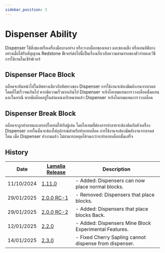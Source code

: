 ```yaml
---
sidebar_position: 3
---
```


# Dispenser Ability

Dispenser ใช้สิ่งของหรือเครื่องมือบางอย่าง หรือวางบล็อกของเหลว และของแข็ง หรือเอนทิตีบางอย่างเมื่อได้รับสัญญาณ Redstone ฟีเจอร์ต่อไปนี้เป็นเรื่องเกี่ยวกับความสามารถของตัวจ่ายและวิธีการใช้งานในเซิร์ฟเวอร์

## Dispenser Place Block

บล็อคจะหันหน้าไปในทิศทางเดียวกับทิศทางของ Dispenser การใช้งานจะต้องมีพลังงานจากเรดสโตนที่ไม่เร็วจนเกินไป หากมีความเร็วมากเกินไป Dispenser จะยิงไอเทมแทนการวางบล็อคนั้นแทน
และในกรณี หากมีบล็อคอยู่ในตำแหน่งเป้าหมายแล้ว Dispenser จะยิงไอเทมแทนการวางบล็อค

## Dispenser Break Block

บล็อคจะถูกทำลายและดรอปไอเทมให้กับผู้เล่น โดยไอเทมที่ต้องการทำลายจะต้องติดกับตัวเครื่อง Dispenser ภายในนั้นจะต้องใส่อุปกรณ์สำหรับทำลายบล็อค การใช้งานจะต้องมีพลังงานจากเรดสโตน เมื่อ Dispenser ทำงานแล้ว ไม่สามารถหยุดได้จนกว่าจะทำลายบล็อกนั้นเสร็จ

## History

| Date | [Lamalia Release](/patchNotes) | Description |
|-------------|-----------|-------------|
| 11/10/2024 | [1.11.0](/patchNotes#patch-111) | - Added: Dispensers can now place normal blocks. |
| 29/01/2025 | [2.0.0 RC-1](/patchNotes#patch-200-rc-1) | - Removed: Dispensers that place blocks.|
| 29/01/2025 | [2.0.0 RC-2](/patchNotes#patch-200-rc-2) | - Added: Dispensers that place blocks Back.|
| 12/01/2025 | [2.2.0](/patchNotes#patch-220) | - Added: Dispensers Mine Block Experimental Features. |
| 14/01/2025 | [2.3.0](/patchNotes#patch-230) | - Fixed Cherry Sapling cannot dispense from dispenser. |